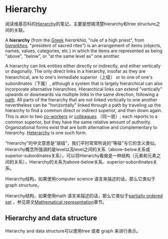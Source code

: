 # Hierarchy

阅读维基百科的[Hierarchy](https://en.wikipedia.org/wiki/Hierarchy)的笔记，主要是想搞清楚hierarchy和tree structure之间的关联。

A **hierarchy** (from the [Greek](https://en.wikipedia.org/wiki/Ancient_Greek) *hierarkhia*, "rule of a high priest", from *[hierarkhes](https://en.wikipedia.org/wiki/Ordinary_(officer))*, "president of sacred rites") is an arrangement of items (objects, names, values, categories, etc.) in which the items are represented as being "above", "below", or "at the same level as" one another. 

A hierarchy can link entities either directly or indirectly, and either vertically or diagonally. The only direct links in a hierarchy, insofar as they are hierarchical, are to one's immediate superior（上级） or to one of one's subordinates（下属）, although a system that is largely hierarchical can also incorporate alternative hierarchies. Hierarchical links can extend "vertically" upwards or downwards via multiple links in the same direction, following a [path](https://en.wikipedia.org/wiki/Path_(graph_theory)). All parts of the hierarchy that are not linked vertically to one another nevertheless can be "horizontally" linked through a path by traveling up the hierarchy to find a common direct or indirect superior, and then down again. This is akin to two [co-workers](https://en.wikipedia.org/wiki/Co-worker) or [colleagues](https://en.wikipedia.org/wiki/Comrade) （同一层）; each reports to a common superior, but they have the same relative amount of authority. Organizational forms exist that are both alternative and complementary to hierarchy. [Heterarchy](https://en.wikipedia.org/wiki/Heterarchy) is one such form.

“hierarchy”的中文意思是“层级”，我们平时常常所说的“等级”与它的含义类似。Hierarchy概念所强调的是level以及level之间的关系（above-below关系或superior-subordinates关系）。可以将Hierarchy看做是一种结构（元素和元素之间的关系），Hierarchy的关系为above-below关系、superior-subordinates关系。

Hierarchy结构，如果使用computer science 语言来描述的话，那么它类似于graph structure。

Hierarchy结构，如果使用math 语言来描述的话，那么它类似于[partially ordered set](https://en.wikipedia.org/wiki/Partially_ordered_set) ，参见原文[Mathematical representation](https://en.wikipedia.org/wiki/Hierarchy#Mathematical_representation)章节。





## Hierarchy and data structure

Hierarchy and data structure可以使用tree 或者 graph 来进行表示。



